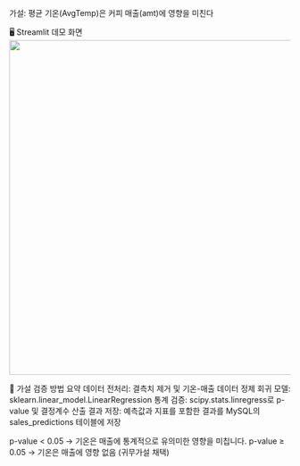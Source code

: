 가설: 평균 기온(AvgTemp)은 커피 매출(amt)에 영향을 미친다

🖥️ Streamlit 데모 화면
[<img src="demo_screenshot.png" width="600"/>](http://localhost:8501/)

🧪 가설 검증 방법 요약
데이터 전처리: 결측치 제거 및 기온-매출 데이터 정제
회귀 모델: sklearn.linear_model.LinearRegression
통계 검증: scipy.stats.linregress로 p-value 및 결정계수 산출
결과 저장: 예측값과 지표를 포함한 결과를 MySQL의 sales_predictions 테이블에 저장

p-value < 0.05 → 기온은 매출에 통계적으로 유의미한 영향을 미칩니다.
p-value ≥ 0.05 → 기온은 매출에 영향 없음 (귀무가설 채택)
